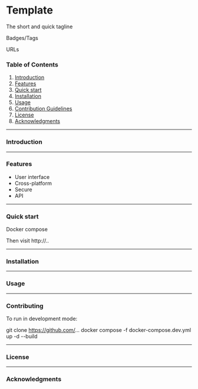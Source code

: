 # Template

The short and quick tagline

Badges/Tags

URLs

### Table of Contents

1. [Introduction](#introduction)
1. [Features](#features)
1. [Quick start](#quick-start)
1. [Installation](#installation)
1. [Usage](#usage)
1. [Contribution Guidelines](#contribution-guidelines)
1. [License](#license)
1. [Acknowledgments](#acknowledgments)

---

### Introduction

---

### Features

* User interface
* Cross-platform
* Secure
* API

---

### Quick start

Docker compose

Then visit http://..

---

### Installation

---

### Usage

---

### Contributing

To run in development mode:

git clone https://github.com/...
docker compose -f docker-compose.dev.yml up -d --build
<!-- https://github.com/serge-chat/serge/blob/main/docker-compose.dev.yml -->

---

### License

---

### Acknowledgments

